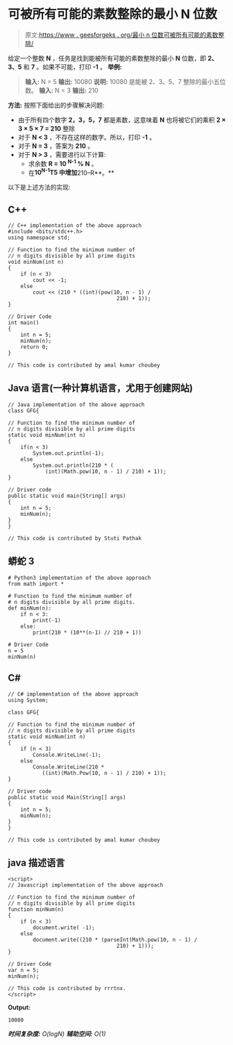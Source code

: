 # 可被所有可能的素数整除的最小 N 位数

> 原文:[https://www . geesforgeks . org/最小 n 位数可被所有可能的素数整除/](https://www.geeksforgeeks.org/smallest-n-digit-number-divisible-by-all-possible-prime-digits/)

给定一个整数 **N** ，任务是找到能被所有可能的素数整除的最小 **N** 位数，即 **2、3、5** 和 **7** 。如果不可能，打印 **-1** 。
**举例:**

> **输入:** N = 5
> **输出:** 10080
> **说明:** 10080 是能被 2、3、5、7 整除的最小五位数。
> **输入:** N = 3
> **输出:** 210

**方法:**
按照下面给出的步骤解决问题:

*   由于所有四个数字 **2，3，5，7** 都是素数，这意味着 **N** 也将被它们的乘积 **2 × 3 × 5 × 7 = 210** 整除
*   对于 **N < 3** ，不存在这样的数字。所以，打印 **-1** 。
*   对于 **N = 3** ，答案为 **210** 。
*   对于 **N > 3** ，需要进行以下计算:
    *   求余数 **R = 10 <sup>N-1</sup> % N** 。
    *   在**10<sup>N-1</sup>T5 中增加**210–R**。**

以下是上述方法的实现:

## C++

```
// C++ implementation of the above approach 
#include <bits/stdc++.h>
using namespace std;

// Function to find the minimum number of 
// n digits divisible by all prime digits
void minNum(int n)
{
    if (n < 3)
        cout << -1;
    else
        cout << (210 * ((int)(pow(10, n - 1) /
                                   210) + 1));
}

// Driver Code
int main()
{
    int n = 5;
    minNum(n);
    return 0;
}

// This code is contributed by amal kumar choubey
```

## Java 语言(一种计算机语言，尤用于创建网站)

```
// Java implementation of the above approach
class GFG{

// Function to find the minimum number of
// n digits divisible by all prime digits
static void minNum(int n)
{
    if(n < 3)
        System.out.println(-1);
    else
        System.out.println(210 * (
            (int)(Math.pow(10, n - 1) / 210) + 1));
}

// Driver code
public static void main(String[] args)
{
    int n = 5;
    minNum(n);
}
}

// This code is contributed by Stuti Pathak
```

## 蟒蛇 3

```
# Python3 implementation of the above approach
from math import *

# Function to find the minimum number of
# n digits divisible by all prime digits.
def minNum(n):
    if n < 3:
        print(-1)
    else:
        print(210 * (10**(n-1) // 210 + 1))

# Driver Code
n = 5
minNum(n)
```

## C#

```
// C# implementation of the above approach
using System;

class GFG{

// Function to find the minimum number of
// n digits divisible by all prime digits
static void minNum(int n)
{
    if (n < 3)
        Console.WriteLine(-1);
    else
        Console.WriteLine(210 *
           ((int)(Math.Pow(10, n - 1) / 210) + 1));
}

// Driver code
public static void Main(String[] args)
{
    int n = 5;
    minNum(n);
}
}

// This code is contributed by amal kumar choubey
```

## java 描述语言

```
<script>
// Javascript implementation of the above approach 

// Function to find the minimum number of 
// n digits divisible by all prime digits
function minNum(n)
{
    if (n < 3)
        document.write( -1);
    else
        document.write((210 * (parseInt(Math.pow(10, n - 1) /
                                   210) + 1)));
}

// Driver Code
var n = 5;
minNum(n);

// This code is contributed by rrrtnx.
</script>
```

**Output:** 

```
10080
```

***时间复杂度:** O(logN)*
***辅助空间:** O(1)*